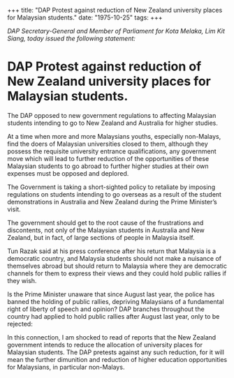 +++ 
title: "DAP Protest against reduction of New Zealand university places for Malaysian students."
date: "1975-10-25"
tags:
+++

_DAP Secretary-General and Member of Parliament for Kota Melaka, Lim Kit Siang, today issued the following statement:_

# DAP Protest against reduction of New Zealand university places for Malaysian students.

The DAP opposed to new government regulations to affecting Malaysian students intending to go to New Zealand and Australia for higher studies.

At a time when more and more Malaysians youths, especially non-Malays, find the doers of Malaysian universities closed to them, although they possess the requisite university entrance qualifications, any government move which will lead to further reduction of the opportunities of these Malaysian students to go abroad to further higher studies at their own expenses must be opposed and deplored. </u>

The Government is taking a short-sighted policy to retaliate by imposing regulations on students intending to go overseas as a result of the student demonstrations in Australia and New Zealand during the Prime Minister’s visit.

The government should get to the root cause of the frustrations and discontents, not only of the Malaysian students in Australia and New Zealand, but in fact, of large sections of people in Malaysia itself.

Tun Razak said at his press conference after his return that Malaysia is a democratic country, and Malaysia students should not make a nuisance of themselves abroad but should return to Malaysia where they are democratic channels for them to express their views and they could hold public rallies if they wish.

Is the Prime Minister unaware that since August last year, the police has banned the holding of public rallies, depriving Malaysians of a fundamental right of liberty of speech and opinion? DAP branches throughout the country had applied to hold public rallies after August last year, only to be rejected:

In this connection, I am shocked to read of reports that the New Zealand government intends to reduce the allocation of university places for Malaysian students. The DAP pretests against any such reduction, for it will mean the further dimunition and reduction of higher education opportunities for Malaysians, in particular non-Malays.
 
